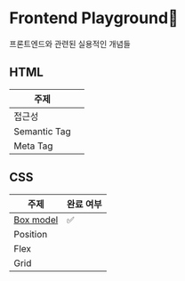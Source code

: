 # Frontend Playground🌻

프론트엔드와 관련된 실용적인 개념들

## HTML

| 주제         |      |
| ------------ | ---- |
| 접근성       |      |
| Semantic Tag |      |
| Meta Tag     |      |

## CSS

| 주제                                                         | 완료 여부 |
| ------------------------------------------------------------ | --------- |
| [Box model](https://github.com/hanameee/Frontend_Playground/blob/master/CSS/Box-model.md) | ✅         |
| Position                                                     |           |
| Flex                                                         |           |
| Grid                                                         |           |


